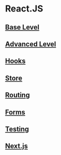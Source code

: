 # React.JS

## [Base Level](./react_base.md)
## [Advanced Level](./react_advanced.md)
## [Hooks](./react_hooks.md)
## [Store](./react_store.md)
## [Routing](./react_routing.md)
## [Forms](./react_forms.md)
## [Testing](./react_testing.md)
## [Next.js](./react_next_js.md)
